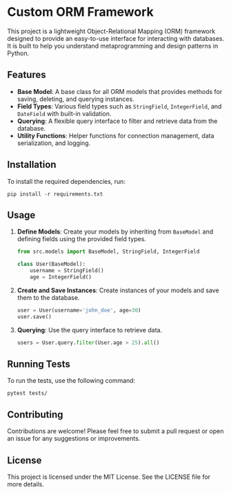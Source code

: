 # Custom ORM Framework

This project is a lightweight Object-Relational Mapping (ORM) framework designed to provide an easy-to-use interface for interacting with databases. It is built to help you understand metaprogramming and design patterns in Python.

## Features

- **Base Model**: A base class for all ORM models that provides methods for saving, deleting, and querying instances.
- **Field Types**: Various field types such as `StringField`, `IntegerField`, and `DateField` with built-in validation.
- **Querying**: A flexible query interface to filter and retrieve data from the database.
- **Utility Functions**: Helper functions for connection management, data serialization, and logging.

## Installation

To install the required dependencies, run:

```
pip install -r requirements.txt
```

## Usage

1. **Define Models**: Create your models by inheriting from `BaseModel` and defining fields using the provided field types.

   ```python
   from src.models import BaseModel, StringField, IntegerField

   class User(BaseModel):
       username = StringField()
       age = IntegerField()
   ```

2. **Create and Save Instances**: Create instances of your models and save them to the database.

   ```python
   user = User(username='john_doe', age=30)
   user.save()
   ```

3. **Querying**: Use the query interface to retrieve data.

   ```python
   users = User.query.filter(User.age > 25).all()
   ```

## Running Tests

To run the tests, use the following command:

```
pytest tests/
```

## Contributing

Contributions are welcome! Please feel free to submit a pull request or open an issue for any suggestions or improvements.

## License

This project is licensed under the MIT License. See the LICENSE file for more details.